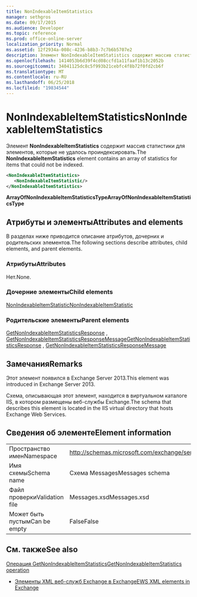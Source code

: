 ```yaml
---
title: NonIndexableItemStatistics
manager: sethgros
ms.date: 09/17/2015
ms.audience: Developer
ms.topic: reference
ms.prod: office-online-server
localization_priority: Normal
ms.assetid: 12f2934a-008c-4236-b8b3-7c7b6b5707e2
description: Элемент NonIndexableItemStatistics содержит массив статистики для элементов, которые не удалось проиндексировать.
ms.openlocfilehash: 1414053b6d39f4cd08ccfd1a11faaf1b13c2052b
ms.sourcegitcommit: 34041125dc8c5f993b21cebfc4f8b72f0fd2cb6f
ms.translationtype: MT
ms.contentlocale: ru-RU
ms.lasthandoff: 06/25/2018
ms.locfileid: "19834544"
---
```

# <a name="nonindexableitemstatistics"></a><span data-ttu-id="d5176-103">NonIndexableItemStatistics</span><span class="sxs-lookup"><span data-stu-id="d5176-103">NonIndexableItemStatistics</span></span>

<span data-ttu-id="d5176-104">Элемент **NonIndexableItemStatistics** содержит массив статистики для элементов, которые не удалось проиндексировать.</span><span class="sxs-lookup"><span data-stu-id="d5176-104">The **NonIndexableItemStatistics** element contains an array of statistics for items that could not be indexed.</span></span> 
  
```XML
<NonIndexableItemStatistics>
   <NonIndexableItemStatistic/>
</NonIndexableItemStatistics>
```

 <span data-ttu-id="d5176-105">**ArrayOfNonIndexableItemStatisticsType**</span><span class="sxs-lookup"><span data-stu-id="d5176-105">**ArrayOfNonIndexableItemStatisticsType**</span></span>
## <a name="attributes-and-elements"></a><span data-ttu-id="d5176-106">Атрибуты и элементы</span><span class="sxs-lookup"><span data-stu-id="d5176-106">Attributes and elements</span></span>

<span data-ttu-id="d5176-107">В разделах ниже приводится описание атрибутов, дочерних и родительских элементов.</span><span class="sxs-lookup"><span data-stu-id="d5176-107">The following sections describe attributes, child elements, and parent elements.</span></span>
  
### <a name="attributes"></a><span data-ttu-id="d5176-108">Атрибуты</span><span class="sxs-lookup"><span data-stu-id="d5176-108">Attributes</span></span>

<span data-ttu-id="d5176-109">Нет.</span><span class="sxs-lookup"><span data-stu-id="d5176-109">None.</span></span>
  
### <a name="child-elements"></a><span data-ttu-id="d5176-110">Дочерние элементы</span><span class="sxs-lookup"><span data-stu-id="d5176-110">Child elements</span></span>

[<span data-ttu-id="d5176-111">NonIndexableItemStatistic</span><span class="sxs-lookup"><span data-stu-id="d5176-111">NonIndexableItemStatistic</span></span>](nonindexableitemstatistic.md)
  
### <a name="parent-elements"></a><span data-ttu-id="d5176-112">Родительские элементы</span><span class="sxs-lookup"><span data-stu-id="d5176-112">Parent elements</span></span>

<span data-ttu-id="d5176-113">[GetNonIndexableItemStatisticsResponse](getnonindexableitemstatisticsresponse.md) , [GetNonIndexableItemStatisticsResponseMessage](getnonindexableitemstatisticsresponsemessage.md)</span><span class="sxs-lookup"><span data-stu-id="d5176-113">[GetNonIndexableItemStatisticsResponse](getnonindexableitemstatisticsresponse.md) , [GetNonIndexableItemStatisticsResponseMessage](getnonindexableitemstatisticsresponsemessage.md)</span></span>
  
## <a name="remarks"></a><span data-ttu-id="d5176-114">Замечания</span><span class="sxs-lookup"><span data-stu-id="d5176-114">Remarks</span></span>

<span data-ttu-id="d5176-115">Этот элемент появился в Exchange Server 2013.</span><span class="sxs-lookup"><span data-stu-id="d5176-115">This element was introduced in Exchange Server 2013.</span></span>
  
<span data-ttu-id="d5176-116">Схема, описывающая этот элемент, находится в виртуальном каталоге IIS, в котором размещены веб-службы Exchange.</span><span class="sxs-lookup"><span data-stu-id="d5176-116">The schema that describes this element is located in the IIS virtual directory that hosts Exchange Web Services.</span></span>
  
## <a name="element-information"></a><span data-ttu-id="d5176-117">Сведения об элементе</span><span class="sxs-lookup"><span data-stu-id="d5176-117">Element information</span></span>

|||
|:-----|:-----|
|<span data-ttu-id="d5176-118">Пространство имен</span><span class="sxs-lookup"><span data-stu-id="d5176-118">Namespace</span></span>  <br/> |http://schemas.microsoft.com/exchange/services/2006/messages  <br/> |
|<span data-ttu-id="d5176-119">Имя схемы</span><span class="sxs-lookup"><span data-stu-id="d5176-119">Schema name</span></span>  <br/> |<span data-ttu-id="d5176-120">Схема Messages</span><span class="sxs-lookup"><span data-stu-id="d5176-120">Messages schema</span></span>  <br/> |
|<span data-ttu-id="d5176-121">Файл проверки</span><span class="sxs-lookup"><span data-stu-id="d5176-121">Validation file</span></span>  <br/> |<span data-ttu-id="d5176-122">Messages.xsd</span><span class="sxs-lookup"><span data-stu-id="d5176-122">Messages.xsd</span></span>  <br/> |
|<span data-ttu-id="d5176-123">Может быть пустым</span><span class="sxs-lookup"><span data-stu-id="d5176-123">Can be empty</span></span>  <br/> |<span data-ttu-id="d5176-124">False</span><span class="sxs-lookup"><span data-stu-id="d5176-124">False</span></span>  <br/> |
   
## <a name="see-also"></a><span data-ttu-id="d5176-125">См. также</span><span class="sxs-lookup"><span data-stu-id="d5176-125">See also</span></span>



[<span data-ttu-id="d5176-126">Операция GetNonIndexableItemStatistics</span><span class="sxs-lookup"><span data-stu-id="d5176-126">GetNonIndexableItemStatistics operation</span></span>](getnonindexableitemstatistics-operation.md)


- [<span data-ttu-id="d5176-127">Элементы XML веб-служб Exchange в Exchange</span><span class="sxs-lookup"><span data-stu-id="d5176-127">EWS XML elements in Exchange</span></span>](ews-xml-elements-in-exchange.md)

